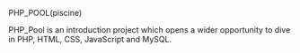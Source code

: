 PHP_POOL(piscine)

PHP_Pool is an introduction project which opens a wider opportunity to dive in PHP, HTML, CSS, JavaScript and MySQL.
